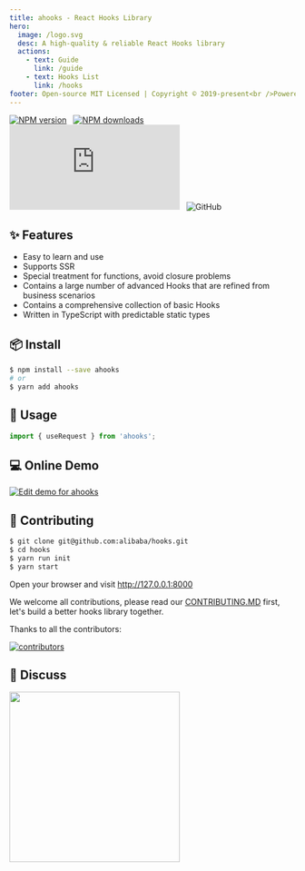 ```yaml
---
title: ahooks - React Hooks Library
hero:
  image: /logo.svg
  desc: A high-quality & reliable React Hooks library
  actions:
    - text: Guide
      link: /guide
    - text: Hooks List
      link: /hooks
footer: Open-source MIT Licensed | Copyright © 2019-present<br />Powered by [dumi](https://d.umijs.org)
---
```


[![NPM version][image-1]][1]
&nbsp;
[![NPM downloads][image-2]][2]
&nbsp;
![gzip size](https://img.badgesize.io/https:/unpkg.com/ahooks/dist/ahooks.js?label=gzip%20size&compression=gzip)
&nbsp;
![GitHub](https://img.shields.io/github/license/alibaba/hooks)

## ✨ Features

- Easy to learn and use
- Supports SSR
- Special treatment for functions, avoid closure problems
- Contains a large number of advanced Hooks that are refined from business scenarios
- Contains a comprehensive collection of basic Hooks
- Written in TypeScript with predictable static types

## 📦 Install

```bash
$ npm install --save ahooks
# or
$ yarn add ahooks
```

## 🔨 Usage

```ts
import { useRequest } from 'ahooks';
```

## 💻 Online Demo

[![Edit demo for ahooks](https://codesandbox.io/static/img/play-codesandbox.svg)](https://codesandbox.io/s/demo-for-ahooks-forked-fg79k?file=/src/App.js)

## 🤝 Contributing

```bash
$ git clone git@github.com:alibaba/hooks.git
$ cd hooks
$ yarn run init
$ yarn start
```

Open your browser and visit http://127.0.0.1:8000

We welcome all contributions, please read our [CONTRIBUTING.MD](https://github.com/alibaba/hooks/blob/master/CONTRIBUTING.MD) first, let's build a better hooks library together.

Thanks to all the contributors:

<a href="https://github.com/alibaba/hooks/graphs/contributors">
  <img src="https://opencollective.com/ahooks/contributors.svg?width=960&button=false" alt="contributors" />
</a>

## 👥 Discuss

<img src="https://user-images.githubusercontent.com/12526493/141303172-68f25577-c7b7-4ff7-bdff-25fd0f4d5214.JPG" width="300" />

[1]: https://www.npmjs.com/package/ahooks
[2]: https://npmjs.org/package/ahooks
[image-1]: https://img.shields.io/npm/v/ahooks.svg?style=flat
[image-2]: https://img.shields.io/npm/dm/ahooks.svg?style=flat
